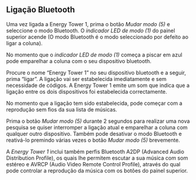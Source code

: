 ## Ligação Bluetooth

Uma vez ligada a Energy Tower 1, prima o botão *Mudar modo (5)*  e seleccione o modo Bluetooth. O *indicador LED de modo (1)* do painel superior acende (O modo Bluetooth é o modo seleccionado por defeito ao ligar a coluna). 

No momento que o *indicador LED de modo (1)* começa a piscar em azul pode emparelhar a coluna com o seu dispositivo bluetooth.

Procure o nome “Energy Tower 1” no seu dispositivo bluetooth e a seguir, prima “ligar”. A ligação vai ser estabelecida imediatamente e sem necessidade de códigos. A Energy Tower 1 emite um som que indica que a ligação entre os dois dispositivos foi estabelecida correctamente. 

No momento que a ligação  tem sido estabelecida, pode começar com a reprodução sem fios da sua lista de músicas.

Prima o botão *Mudar modo (5)* durante 2 segundos para realizar uma nova pesquisa se quiser interromper a ligação atual e emparelhar a coluna com qualquer outro dispositivo. Também pode desativar o modo Bluetooth e reativá-lo premindo várias vezes o botão *Mudar modo (5)* brevemente.

A *Energy Tower 1* inclui também perfis Bluetooth A2DP (Advanced Audio Distribution Profile), os quais lhe permitem escutar a sua música com som estéreo e AVRCP (Audio Video Remote Control Profile), através do qual pode controlar a reprodução da música com os botões do painel superior.


